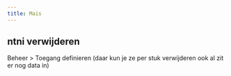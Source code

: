 ```yaml
---
title: Mais
---
```


## ntni verwijderen
Beheer > Toegang definieren (daar kun je ze per stuk verwijderen ook al zit er nog data in)
